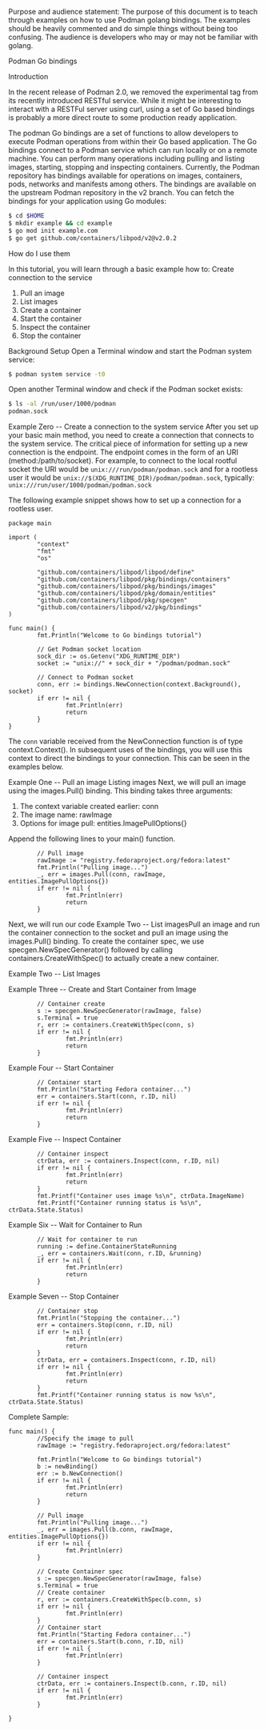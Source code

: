 Purpose and audience statement:  The purpose of this document is to teach
through examples on how to use Podman golang bindings.
The examples should be heavily commented and do simple things without
being too confusing.
The audience is developers who may or may not be familiar with golang.

Podman Go bindings

Introduction

In the recent release of Podman 2.0, we removed the experimental tag from
its recently introduced RESTful service.  While it might be interesting
to interact with a RESTFul server using curl, using a set of Go based
bindings is probably a more direct route to some production ready application.

The podman Go bindings are a set of functions to allow developers to execute
Podman operations from within their Go based application. The Go bindings
connect to a Podman service which can run locally or on a remote machine.
You can perform many operations including pulling and listing images,
starting, stopping and inspecting containers. Currently, the Podman repository
has bindings available for operations on images, containers, pods, networks
and manifests among others. The bindings are available on the upstream
Podman repository in the v2 branch. You can fetch the bindings for your
application using Go modules:

```bash
$ cd $HOME
$ mkdir example && cd example
$ go mod init example.com
$ go get github.com/containers/libpod/v2@v2.0.2
```

How do I use them

In this tutorial, you will learn through a basic example how to:
Create connection to the service
1. Pull an image
2. List images
3. Create a container
4. Start the container
5. Inspect the container
6. Stop the container

Background Setup
Open a Terminal window and start the Podman system service:
```bash
$ podman system service -t0
```

Open another Terminal window and check if the Podman socket exists:
```bash
$ ls -al /run/user/1000/podman
podman.sock
```

Example Zero -- Create a connection to the system service
After you set up your basic main method, you need to create a connection
that connects to the system service.  The critical piece of information
for setting up a new connection is the endpoint. The endpoint comes in
the form of an URI (method:/path/to/socket). For example, to connect to
the local rootful socket the URI would be
`unix:///run/podman/podman.sock` and for a rootless user it would be
`unix://$(XDG_RUNTIME_DIR)/podman/podman.sock`,
typically: `unix:///run/user/1000/podman/podman.sock`

The following example snippet shows how to set up a connection for a rootless user.
```golang
package main

import (
        "context"
        "fmt"
        "os"

        "github.com/containers/libpod/libpod/define"
        "github.com/containers/libpod/pkg/bindings/containers"
        "github.com/containers/libpod/pkg/bindings/images"
        "github.com/containers/libpod/pkg/domain/entities"
        "github.com/containers/libpod/pkg/specgen"
        "github.com/containers/libpod/v2/pkg/bindings"
)

func main() {
        fmt.Println("Welcome to Go bindings tutorial")

        // Get Podman socket location
        sock_dir := os.Getenv("XDG_RUNTIME_DIR")
        socket := "unix://" + sock_dir + "/podman/podman.sock"

        // Connect to Podman socket
        conn, err := bindings.NewConnection(context.Background(), socket)
        if err != nil {
                fmt.Println(err)
                return
        }
}
```

The `conn` variable received from the NewConnection function is of type
context.Context().  In subsequent uses of the bindings, you will use
this context to direct the bindings to your connection. This can be
seen in the examples below.


Example One -- Pull an image Listing images
Next, we will pull an image using the images.Pull() binding.
This binding takes three arguments:
1. The context variable created earlier: conn
2. The image name: rawImage
3. Options for image pull: entities.ImagePullOptions{}

Append the following lines to your main() function.
```golang
        // Pull image
        rawImage := "registry.fedoraproject.org/fedora:latest"
        fmt.Println("Pulling image...")
        _, err = images.Pull(conn, rawImage, entities.ImagePullOptions{})
        if err != nil {
                fmt.Println(err)
                return
        }
```

Next, we will run our code 
Example Two -- List imagesPull an image and run the container
connection to the socket and pull an image using the images.Pull() binding.
To create the container spec, we use specgen.NewSpecGenerator() followed by
calling containers.CreateWithSpec() to actually create a new container.


Example Two -- List Images


Example Three -- Create and Start Container from Image
```golang
        // Container create
        s := specgen.NewSpecGenerator(rawImage, false)
        s.Terminal = true
        r, err := containers.CreateWithSpec(conn, s)
        if err != nil {
                fmt.Println(err)
                return
        }
```


Example Four -- Start Container
```golang
        // Container start
        fmt.Println("Starting Fedora container...")
        err = containers.Start(conn, r.ID, nil)
        if err != nil {
                fmt.Println(err)
                return
        }
```


Example Five -- Inspect Container
```golang
        // Container inspect
        ctrData, err := containers.Inspect(conn, r.ID, nil)
        if err != nil {
                fmt.Println(err)
                return
        }
        fmt.Printf("Container uses image %s\n", ctrData.ImageName)
        fmt.Printf("Container running status is %s\n", ctrData.State.Status)
```


Example Six -- Wait for Container to Run
```golang
        // Wait for container to run
        running := define.ContainerStateRunning
        _, err = containers.Wait(conn, r.ID, &running)
        if err != nil {
                fmt.Println(err)
                return
        }
```


Example Seven -- Stop Container
```golang
        // Container stop
        fmt.Println("Stopping the container...")
        err = containers.Stop(conn, r.ID, nil)
        if err != nil {
                fmt.Println(err)
                return
        }
        ctrData, err = containers.Inspect(conn, r.ID, nil)
        if err != nil {
                fmt.Println(err)
                return
        }
        fmt.Printf("Container running status is now %s\n", ctrData.State.Status)
```


Complete Sample:
```golang
func main() {
        //Specify the image to pull
        rawImage := "registry.fedoraproject.org/fedora:latest"
        
        fmt.Println("Welcome to Go bindings tutorial")
        b := newBinding()
        err := b.NewConnection()
        if err != nil {
                fmt.Println(err)
                return
        }

        // Pull image
        fmt.Println("Pulling image...")
        _, err = images.Pull(b.conn, rawImage, entities.ImagePullOptions{})
        if err != nil {
                fmt.Println(err)
        }

        // Create Container spec
        s := specgen.NewSpecGenerator(rawImage, false)
        s.Terminal = true
        // Create container
        r, err := containers.CreateWithSpec(b.conn, s)
        if err != nil {
                fmt.Println(err)
        }
        // Container start
        fmt.Println("Starting Fedora container...")
        err = containers.Start(b.conn, r.ID, nil)
        if err != nil {
                fmt.Println(err)
        }

        // Container inspect
        ctrData, err := containers.Inspect(b.conn, r.ID, nil)
        if err != nil {
                fmt.Println(err)
        }

}
```

